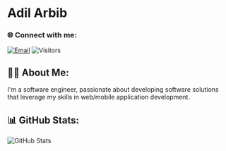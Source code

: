 # Adil Arbib

### 🌐 Connect with me:
[![Email](https://img.shields.io/badge/Email-adilarbibdev%40gmail.com-blue)](mailto:adilarbibdev@gmail.com)
![Visitors](https://visitor-badge.glitch.me/badge?page_id=adil-arbib.adil-arbib)

## 👨‍💻 About Me:
I'm a software engineer, passionate about developing software solutions that leverage my skills in web/mobile application development.

## 📊 GitHub Stats:
![GitHub Stats](https://github-readme-stats.vercel.app/api?username=adil-arbib&show_icons=true&theme=tokyonight)
